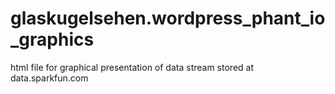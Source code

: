 # glaskugelsehen.wordpress_phant_io_graphics
html file for graphical presentation of data stream stored at data.sparkfun.com

